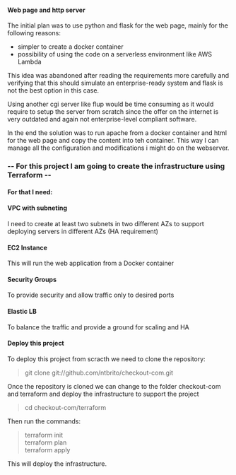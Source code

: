 #### Web page and http server
The initial plan was to use python and flask for the web page, mainly for the following reasons:
- simpler to create a docker container
- possibility of using the code on a serverless environment like AWS Lambda

This idea was abandoned after reading the requirements more carefully and verifying that
this should simulate an enterprise-ready system and flask is not the best option in
this case.

Using another cgi server like flup would be time consuming as it would require to setup
the server from scratch since the offer on the internet is very outdated and again not
enterprise-level compliant software.

In the end the solution was to run apache from a docker container and html for the web page
and copy the content into teh container. This way I can manage all the configuration and
modifications i might do on the webserver.

### -- For this project I am going to create the infrastructure using Terraform --
#### For that I need:

#### VPC with subneting
I need to create at least two subnets in two different AZs to support deploying servers
in different AZs (HA requirement)
#### EC2 Instance
This will run the web application from a Docker container
#### Security Groups
To provide security and allow traffic only to desired ports
#### Elastic LB
To balance the traffic and provide a ground for scaling and HA

#### Deploy this project
To deploy this project from scracth we need to clone the repository:
> git clone git://github.com/ntbrito/checkout-com.git

Once the repository is cloned we can change to the folder checkout-com and terraform and deploy
the infrastructure to support the project
> cd checkout-com/terraform

Then run the commands:

> terraform init \
terraform plan \
terraform apply

This will deploy the infrastructure.
